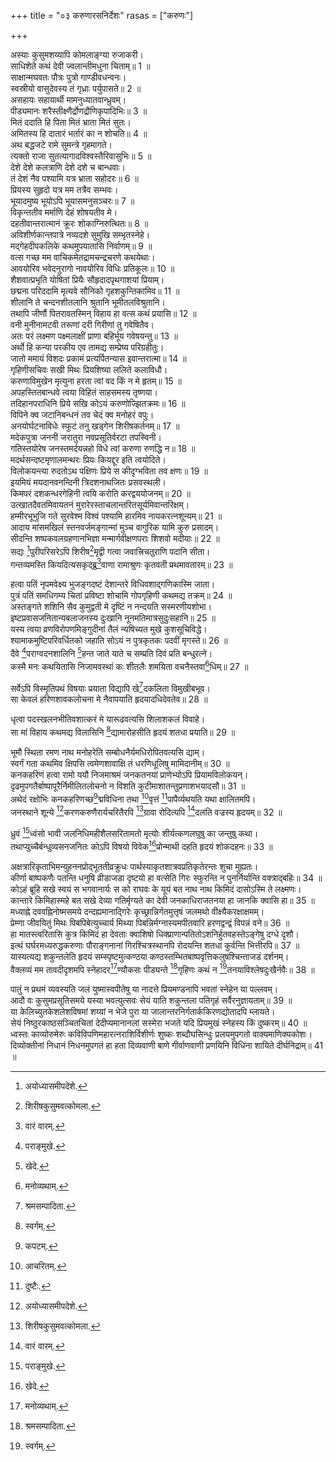 +++
title = "०३ करुणारसनिर्देशः"
rasas = ["करुणः"]

+++
  
अस्याः कुसुमशय्यापि कोमलाङ्ग्या रुजाकरी।  
साधिशेते कथं देवी ज्वलान्तीमधुना चिताम्॥ 1 ॥  
साक्षान्मघवतः पौत्रः पुत्रो गाण्डीवधन्वनः।  
स्वस्रीयो वासुदेवस्य तं गृध्राः पर्युपासते॥ 2 ॥  
असहायः सहायार्थी मामनुध्यातवान्ध्रुवम्।  
पीड्यमानः शरैस्तीक्ष्णैर्द्रोणद्रौणिकृपादिभिः॥ 3 ॥  
मितं ददाति हि पिता मितं भ्राता मितं सुतः।  
अमितस्य हि दातारं भर्तारं का न शोचति॥ 4 ॥  
अथ बद्धजटे रामे सुमन्त्रे गृहमागते।  
त्यक्तो राजा सुतत्यागादविश्वस्तैरिवासुभिः॥ 5 ॥  
देशे देशे कलत्राणि देशे दशे च बान्धवाः।  
तं देशं नैव पश्यामि यत्र भ्राता सहोदरः॥ 6 ॥  
प्रियस्य सुहृदो यत्र मम तत्रैव सम्भवः।  
भूयादमुष्य भूयोऽपि भूयासमनुसञ्चरः॥ 7 ॥  
विकृन्ततीव मर्माणि देहं शोषयतीव मे।  
दहतीवान्तरात्मानं क्रूरः शोकाग्निरुत्थितः॥ 8 ॥  
अविशीर्णकान्तपात्रे नव्यदशे सुमुखि सम्भृतस्नेहे।  
मद्गेहदीपकलिके कथमुपयातासि निर्वाणम्॥ 9 ॥  
वत्स गच्छ मम वाचिकमेतद्रामचन्द्रचरणे कथयेथाः।  
आवयोरिव भवेदनुरागो नावयोरिव विधिः प्रतिकूलः॥ 10 ॥  
शैशवात्प्रभृति योषितां प्रियैः सौहृदादपृथगाशयां प्रियाम्।  
छद्मना परिददामि मृत्यवे सौनिको गृहशकुन्तिकामिव॥ 11 ॥  
शीलानि ते चन्दनशीतलानि श्रुतानि भूमीतलविश्रुतानि।  
तथापि जीर्णौ पितरावतस्मिन् विहाय हा वत्स कथं प्रयासि॥ 12 ॥  
वनी मुनीनामटवी तरूणां दरी गिरीणां तु गवेषितैव।  
अतः परं लक्ष्मण पक्ष्मलाक्षीं प्राणा बहिर्भूय गवेषयन्तु॥ 13 ॥  
अर्थो हि कन्या परकीय एव तामद्य सम्प्रेष्य परिग्रहीतुः।  
जातो ममायं विशदः प्रकामं प्रत्यर्पितन्यास इवान्तरात्मा॥ 14 ॥  
गृहिणीसचिवः सखी मिथः प्रियशिष्या ललिते कलाविधौ।  
करुणाविमुखेन मृत्युना हरता त्वां वद किं न मे हृतम्॥ 15 ॥  
अपहस्तितबान्धवे त्वया विहितं साहसमस्य तृष्णया।  
तदिहानपराधिनि प्रिये सखि कोऽयं करुणोज्झितक्रमः॥ 16 ॥  
विपिने क्व जटानिबन्धनं तव चेदं क्व मनोहरं वपुः।  
अनयोर्घटनाविधेः स्फुटं तनु खड्गेन शिरीषकर्तनम्॥ 17 ॥  
मदेकपुत्रा जननी जरातुरा नवप्रसूतिर्वरटा तपस्विनी।  
गतिस्तयोरेष जनस्तमर्दयन्नहो विधे त्वां करुणा रुणद्धि न॥ 18 ॥  
मदर्थसन्दष्टमृणालमन्थरः प्रियः कियद्दूर इति त्वयोदिते।  
विलोकयन्त्या रुदतोऽथ पक्षिणः प्रिये स कीदृग्भविता तव क्षणः॥ 19 ॥  
इयमियं मयदानवनन्दिनी त्रिदशनाथजितः प्रसवस्थली।  
किमपरं दशकन्धरगेहिनी त्वयि करोति करद्वययोजनम्॥ 20 ॥  
उत्खातदैवतमिवायतनं मुरारेरस्ताचलान्तरितसूर्यमिवान्तरिक्षम्।  
हम्मीरभूभुजि गते सुरवेश्म विश्वं पश्यामि हारमिव नायकरत्नशून्यम्॥ 21 ॥  
आदाय मांसमखिलं स्तनवर्जमङ्गान्मां मुञ्च वागुरिक यामि कुरु प्रसादम्।  
सीदन्ति शष्पकवलग्रहणानभिज्ञा मन्मार्गवीक्षणपराः शिशवो मदीयाः॥ 22 ॥  
सद्यः [^1]पुरीपरिसरेऽपि शिरीष[^2]मृद्वी गत्वा जवात्त्रिचतुराणि पदानि सीता।  
गन्तव्यमस्ति कियदित्यसकृद्ब्रु[^3]वाणा रामाश्रुणः कृतवती प्रथमावतारम्॥ 23 ॥  
  
[^1]: अयोध्यासमीपदेशे.

[^2]: शिरीषकुसुमवत्कोमला.

[^3]: वारं वारम्.

हत्वा पतिं नृपमवेक्ष्य भुजङ्गदष्टं देशान्तरे विधिवशाद्गणिकास्मि जाता।  
पुत्रं पतिं समधिगम्य चितां प्रविष्टा शोचामि गोपगृहिणी कथमद्य तक्रम्॥ 24 ॥  
अस्तङ्गते शशिनि सैव कुमुद्वती मे दृष्टिं न नन्दयति सस्मरणीयशोभा।  
इष्टप्रवासजनितान्यबलाजनस्य दुःखानि नूनमतिमात्रसुदुःसहानि॥ 25 ॥  
यस्य त्वया व्रणविरोपणमिङ्गुदीनां तैलं न्यषिच्यत मुखे कुशसूचिविद्धे।  
श्यामाकमुष्टिपरिवर्धितको जहाति सोऽयं न पुत्रकृतकः पदवीं मृगस्ते॥ 26 ॥  
दैवे [^4]पराग्वदनशालिनि [^5]हन्त जाते याते च सम्प्रति दिवं प्रति बन्धुरत्ने।  
कस्मै मनः कथयितासि निजामवस्थां कः शीतलैः शमयिता वचनैस्तवा[^6]धिम्॥ 27 ॥  
  
[^4]: पराङ्मुखे.

[^5]: खेदे.

[^6]: मनोव्यथाम्.

सर्वेऽपि विस्मृतिपथं विषयाः प्रयाता विद्यापि खे[^7]दकलिता विमुखीबभूव।  
सा केवलं हरिणशावकलोचना मे नैवापयाति हृदयादधिदेवतेव॥ 28 ॥  
  
[^7]: श्रमसम्पादिता.

धृत्वा पदस्खलनभीतिवशात्करं मे यारूढवत्यसि शिलाशकलं विवाहे।  
सा मां विहाय कथमद्य विलासिनि [^8]द्यामारोहसीति हृदयं शतधा प्रयाति॥ 29 ॥  
  
[^8]: स्वर्गम्.

भूमौ स्थिता रमण नाथ मनोहरेति सम्बोधनैर्यमधिरोपितवत्यसि द्याम्।  
स्वर्गं गता कथमिव क्षिपसि त्वमेणशावाक्षि तं धरणिधूलिषु मामिदानीम्॥ 30 ॥  
कनकहरिणं हत्वा रामो ययौ निजमाश्रमं जनकतनयां प्राणेभ्योऽपि प्रियामविलोकयन्।  
दृढमुपगतैर्बाष्पापूरैर्निमीलितलोचनो न विशति कुटीमाशातन्तुप्रणाशभयादसौ॥ 31 ॥  
अथेदं रक्षोभिः कनकहरिणच्छ[^9]द्मविधिना तथा [^10]वृत्तं [^11]पापैर्व्यथयति यथा क्षालितमपि।  
जनस्थाने शून्ये [^1]करणकरुणैरार्यचरितैरपि [^2]ग्रावा रोदित्यपि [^3]दलति वज्रस्य हृदयम्॥ 32 ॥  
  
[^9]: कपटम्.

[^10]: आचरितम्.

[^11]: दुष्टैः.

[^1]: अत्यन्तकरुणैः.

[^2]: पाषाणः.

[^3]: शीर्यति.

ध्रुवं [^4]ध्वंसो भावी जलनिधिमहीशैलसरितामतो मृत्योः शीर्यत्कणलघुषु का जन्तुषु कथा।  
तथाप्युच्चैर्बन्धुव्यसनजनितः कोऽपि विषयो विवेक[^5]प्रोन्माथी दहति हृदयं शोकदहनः॥ 33 ॥  
  
[^4]: नाशः.

[^5]: विवेकोन्मूलनः.

अक्षत्रारिकृताभिमन्युहननप्रोद्भूततीव्रक्रुधः पार्थस्याकृतशात्रवप्रतिकृतेरन्तः शुचा मुह्यतः।  
कीर्णा बाष्पकणैः पतन्ति धनुषि व्रीडाजडा दृष्टयो हा वत्सेति गिरः स्फुरन्ति न पुनर्निर्यान्ति वक्त्राद्बहिः॥ 34 ॥  
कोऽहं ब्रूहि सखे स्वयं स भगवानार्यः स को राघवः के यूयं बत नाथ नाथ किमिदं दासोऽस्मि ते लक्ष्मणः।  
कान्तारे किमिहास्महे बत सखे देव्या गतिर्मृग्यते का देवी जनकाधिराजतनया हा जानकि क्वासि हा॥ 35 ॥  
मध्याह्ने दववह्निनोष्मसमये दन्दह्यमानाद्गिरेः कृच्छ्रान्निर्गतमुत्तृषं जलमथो वीक्ष्यैकरक्षाक्षमम्।  
प्रेम्णा जीवयितुं मिथः पिबपिबेत्युच्चार्य मिथ्या पिबन्निर्मग्नास्यमपीतवारि हरणद्वन्द्वं विपन्नं वने॥ 36 ॥  
हा मातस्त्वरितासि कुत्र किमिदं हा देवताः क्वाशिषो धिक्प्राणान्पतितोऽशनिर्हुतवहस्तेऽङ्गेषु दग्धे दृशौ।  
इत्थं घर्घरमध्यरुद्धकरुणाः पौराङ्गनानां गिरश्चित्रस्थानपि रोदयन्ति शतधा कुर्वन्ति भित्तीरपि॥ 37 ॥  
यास्यत्यद्य शकुन्तलेति हृदयं सम्स्पृष्टमुत्कण्ठया कण्ठस्तम्भितबाष्पवृत्तिकलुषश्चिन्ताजडं दर्शनम्।  
वैक्लव्यं मम तावदीदृशमपि स्नेहादर[^6]ण्यौकसः पीड्यन्ते [^7]गृहिणः कथं न [^8]तनयाविश्लेषदुःखैर्नवैः॥ 38 ॥  
  
[^6]: अरण्यवासिनः.

[^7]: गृहस्थाश्रमिणः.

[^8]: कन्यावियोगदुःखैः.

पातुं न प्रथमं व्यवस्यति जलं युष्मास्वपीतेषु या नादत्ते प्रियमण्डनापि भवतां स्नेहेन या पल्लवम्।  
आदौ वः कुसुमप्रसूतिसमये यस्या भवत्युत्सवः सेयं याति शकुन्तला पतिगृहं सर्वैरनुज्ञायताम्॥ 39 ॥  
या केलिच्युतकेशलेशविषमां शय्यां न भेजे पुरा या जालान्तरनिर्गतार्ककिरणद्योतादपि म्लायते।  
सेयं निष्ठुरकाष्ठसञ्चितचितां देदीप्यमानानलां सस्मेरा भजते यदि प्रियमुखं स्नेहस्य किं दुष्करम्॥ 40 ॥  
ध्वस्तः काव्योरुमेरुः कविविपणिमहारत्नराशिर्विशीर्णः शुष्कः शब्दौघसिन्धुः प्रलयमुपगतो वाक्यमाणिक्यकोशः।  
दिव्योक्तीनां निधानं निधनमुपगतं हा हता दिव्यवाणी बाणे गीर्वाणवाणी प्रणयिनि विधिना शायिते दीर्घनिद्राम्॥ 41 ॥  
